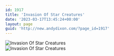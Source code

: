 ```yaml
---
id: 1917
title: 'Invasion Of Star Creatures'
date: '2023-03-17T13:45:24+00:00'
layout: page
guid: 'http://new.andydixon.com/?page_id=1917'
---
```


![Invasion Of Star Creatures](https://i0.wp.com/assets.g8x2.ldn.idrivee2-23.com/posters/Invasion%20Of%20Star%20Creatures%2001.jpg?w=1200&ssl=1 "Invasion Of Star Creatures")  
![Invasion Of Star Creatures](https://i0.wp.com/assets.g8x2.ldn.idrivee2-23.com/posters/Invasion%20Of%20Star%20Creatures%2002.jpg?w=1200&ssl=1 "Invasion Of Star Creatures")